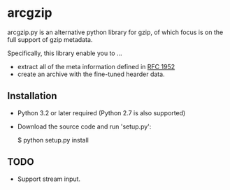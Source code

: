 arcgzip
=======

arcgzip.py is an alternative python library for gzip, of which focus
is on the full support of gzip metadata.

Specifically, this library enable you to ...

* extract all of the meta information defined in [RFC 1952](http://www.gzip.org/zlib/rfc-gzip.html)
* create an archive with the fine-tuned hearder data.

Installation
------------

* Python 3.2 or later required (Python 2.7 is also supported)
* Download the source code and run 'setup.py':

  $ python setup.py install


TODO
----

* Support stream input.
